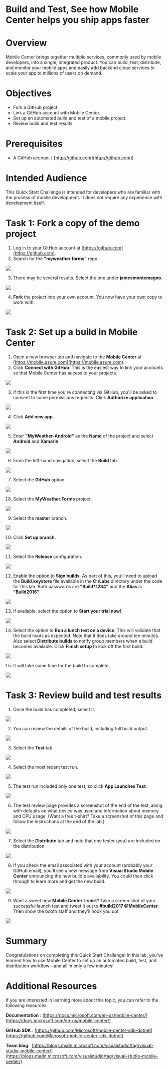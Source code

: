 # Build and Test, See how Mobile Center helps you ship apps faster

# Overview

Mobile Center brings together multiple services, commonly used by mobile developers, into a single, integrated product. You can build, test, distribute, and monitor your mobile apps and easily add backend cloud services to scale your app to millions of users on demand.

# Objectives

- Fork a GitHub project.
- Link a GitHub account with Mobile Center.
- Set up an automated build and test of a mobile project.
- Review build and test results.

# Prerequisites

- A GitHub account ( [http://github.com](http://github.com))

# Intended Audience

This Quick Start Challenge is intended for developers who are familiar with the process of mobile development. It does not require any experience with development itself.

# Task 1: Fork a copy of the demo project

1. Log in to your GitHub account at [https://github.com](https://github.com).
2. Search for the **"myweather.forms"** repo.

 ![](images/001.png)

3. There may be several results. Select the one under **jamesmontemagno**.

 ![](images/002.png)

4. **Fork** the project into your own account. You now have your own copy to work with.

 ![](images/003.png)

# Task 2: Set up a build in Mobile Center

1. Open a new browser tab and navigate to the **Mobile Center** at [https://mobile.azure.com](https://mobile.azure.com).
2. Click **Connect with GitHub**. This is the easiest way to link your accounts so that Mobile Center has access to your projects.

 ![](images/004.png)

3. If this is the first time you're connecting via GitHub, you'll be asked to consent to some permissions requests. Click **Authorize application**.

 ![](images/005.png)

4. Click **Add new app**.

 ![](images/006.png)

5. Enter **"MyWeather-Android"** as the **Name** of the project and select **Android** and **Xamarin**.

 ![](images/007.png)

6. From the left-hand navigation, select the **Build** tab.

 ![](images/008.png)

7. Select the **GitHub** option.

 ![](images/009.png)

18. Select the **MyWeather.Forms** project.

 ![](images/010.png)

9. Select the **master** branch.

 ![](images/011.png)

10. Click **Set up branch**.

 ![](images/012.png)

11. Select the **Release** configuration.

 ![](images/013.png)

12. Enable the option to **Sign builds**. As part of this, you'll need to upload the **Build.keystore** file available in the **C:\Labs** directory under the code for this lab. Both passwords are **"Build\*1234"** and the **Alias** is **"Build2016"**.

 ![](images/014.png)

13. If available, select the option to **Start your trial now!**.

 ![](images/015.png)

14. Select the option to **Run a lunch test on a device**. This will validate that the build loads as expected. Note that it does take around ten minutes. Also select **Distribute builds** to notify group members when a build becomes available. Click **Finish setup** to kick off the first build.

 ![](images/016.png)

15. It will take some time for the build to complete.

 ![](images/017.png)

# Task 3: Review build and test results

1. Once the build has completed, select it.

 ![](images/018.png)

2. You can review the details of the build, including full build output.

 ![](images/019.png)

3. Select the **Test** tab.

 ![](images/020.png)

4. Select the most recent test run.

 ![](images/021.png)

5. The test run included only one test, so click **App Launches Test**.

 ![](images/022.png)

6. The test review page provides a screenshot of the end of the test, along with defaults on what device was used and information about memory and CPU usage. (Want a free t-shirt? Take a screenshot of this page and follow the instructions at the end of the lab.)

 ![](images/023.png)

7. Select the **Distribute** tab and note that one tester (you) are included on the distribution.

 ![](images/024.png)

8. If you check the email associated with your account (probably your GitHub email), you'll see a new message from **Visual Studio Mobile Center** announcing the new build's availability. You could then click through to learn more and get the new build.

 ![](images/025.png)

9. Want a sweet new **Mobile Center t-shirt**? Take a screen shot of your successful launch test and tweet it out to **#build2017 @MobileCenter**. Then show the booth staff and they'll hook you up!

 ![](images/026.png)

# Summary

Congratulations on completing this Quick Start Challenge! In this lab, you've learned how to use Mobile Center to set up an automated build, test, and distribution workflow—and all in only a few minutes!

# Additional Resources

If you are interested in learning more about this topic, you can refer to the following resources:

**Documentation** : [https://docs.microsoft.com/en-us/mobile-center/](https://docs.microsoft.com/en-us/mobile-center/)

**GitHub SDK** : [https://github.com/Microsoft/mobile-center-sdk-dotnet](https://github.com/Microsoft/mobile-center-sdk-dotnet)

**Team blog** : [https://blogs.msdn.microsoft.com/visualstudio/tag/visual-studio-mobile-center/](https://blogs.msdn.microsoft.com/visualstudio/tag/visual-studio-mobile-center/)
